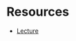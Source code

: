 # Resources

- [Lecture](https://drive.google.com/drive/folders/10NRAqLbazvywYJnrIB268KXDZUTj3cnn?usp=sharing)
